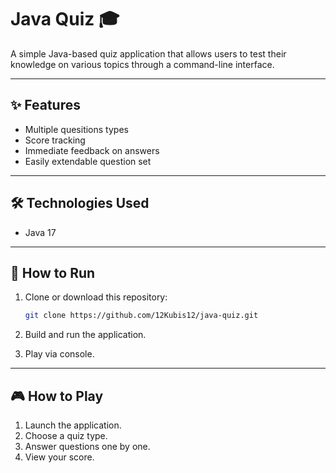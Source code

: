 # Java Quiz 🎓

A simple Java-based quiz application that allows users to test their knowledge on various topics through a command-line interface.

---

## ✨ Features

- Multiple quesitions types
- Score tracking
- Immediate feedback on answers
- Easily extendable question set

---

## 🛠️ Technologies Used

- Java 17

---

## 🚀 How to Run

1. Clone or download this repository:
   ```bash
   git clone https://github.com/12Kubis12/java-quiz.git
   
2. Build and run the application.

3. Play via console.

---

## 🎮 How to Play

1. Launch the application.
2. Choose a quiz type.
3. Answer questions one by one.
4. View your score.
